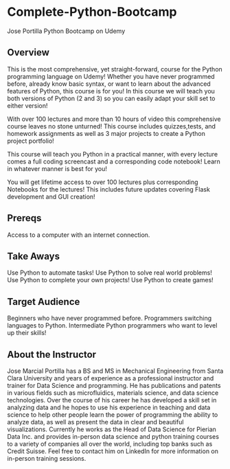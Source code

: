 # Complete-Python-Bootcamp
Jose Portilla Python Bootcamp on Udemy

## Overview
This is the most comprehensive, yet straight-forward, course for the Python programming language on Udemy! Whether you have never programmed before, already know basic syntax, or want to learn about the advanced features of Python, this course is for you! In this course we will teach you both versions of Python (2 and 3) so you can easily adapt your skill set to either version!

With over 100 lectures and more than 10 hours of video this comprehensive course leaves no stone unturned! This course includes quizzes,tests, and homework assignments as well as 3 major projects to create a Python project portfolio!

This course will teach you Python in a practical manner, with every lecture comes a full coding screencast and a corresponding code notebook! Learn in whatever manner is best for you!

You will get lifetime access to over 100 lectures plus corresponding Notebooks for the lectures! This includes future updates covering Flask development and GUI creation!

## Prereqs
Access to a computer with an internet connection.

## Take Aways
Use Python to automate tasks!
Use Python to solve real world problems!
Use Python to complete your own projects!
Use Python to create games!

## Target Audience
Beginners who have never programmed before.
Programmers switching languages to Python.
Intermediate Python programmers who want to level up their skills!

## About the Instructor
Jose Marcial Portilla has a BS and MS in Mechanical Engineering from Santa Clara University and years of experience as a professional instructor and trainer for Data Science and programming. He has publications and patents in various fields such as microfluidics, materials science, and data science technologies. Over the course of his career he has developed a skill set in analyzing data and he hopes to use his experience in teaching and data science to help other people learn the power of programming the ability to analyze data, as well as present the data in clear and beautiful visualizations. Currently he works as the Head of Data Science for Pierian Data Inc. and provides in-person data science and python training courses to a variety of companies all over the world, including top banks such as Credit Suisse. Feel free to contact him on LinkedIn for more information on in-person training sessions.
